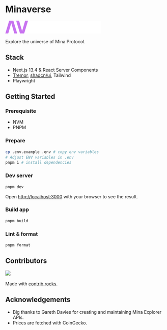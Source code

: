 # Minaverse

<a href="https://minaverse.xyz">
  <img src="https://github.com/palladians/minaverse/blob/main/logo.png" />
</a>

Explore the universe of Mina Protocol.

## Stack

- Next.js 13.4 & React Server Components
- [Tremor](https://www.tremor.so/components), [shadcn/ui](https://ui.shadcn.com/), Tailwind
- Playwright

## Getting Started

### Prerequisite

- NVM
- PNPM

### Prepare

```bash
cp .env.example .env # copy env variables
# Adjust ENV variables in .env
pnpm i # install dependencies
```

### Dev server

```bash
pnpm dev
```

Open [http://localhost:3000](http://localhost:3000) with your browser to see the result.

### Build app

```bash
pnpm build
```

### Lint & format

```bash
pnpm format
```

## Contributors

<a href="https://github.com/palladians/minaverse/graphs/contributors">
  <img src="https://contrib.rocks/image?repo=palladians/minaverse" />
</a>

Made with [contrib.rocks](https://contrib.rocks).

## Acknowledgements

- Big thanks to Gareth Davies for creating and maintaining Mina Explorer APIs.
- Prices are fetched with CoinGecko.

